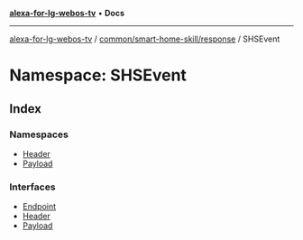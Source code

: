 [**alexa-for-lg-webos-tv**](../../../../../README.md) • **Docs**

***

[alexa-for-lg-webos-tv](../../../../../modules.md) / [common/smart-home-skill/response](../../README.md) / SHSEvent

# Namespace: SHSEvent

## Index

### Namespaces

- [Header](namespaces/Header/README.md)
- [Payload](namespaces/Payload/README.md)

### Interfaces

- [Endpoint](interfaces/Endpoint.md)
- [Header](interfaces/Header.md)
- [Payload](interfaces/Payload.md)
